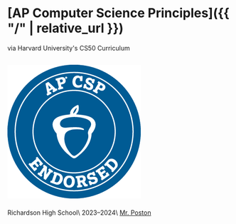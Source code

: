 # [AP Computer Science Principles]({{ "/" | relative_url }})

via Harvard University's CS50 Curriculum

![APCSP Endorsed](../assets/images/AP.png)
---

Richardson High School\\
2023–2024\\
[Mr. Poston](mailto:john.poston@risd.org)
